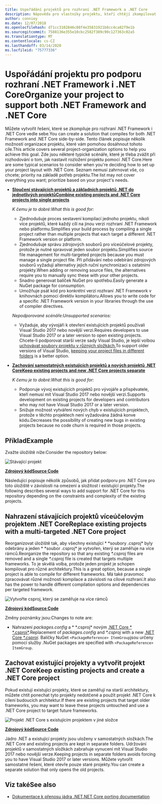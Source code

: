 ```yaml
---
title: Uspořádání projektů pro rozhraní .NET Framework a .NET Core
description: Nápověda pro vlastníky projektu, kteří chtějí zkompilovat své řešení proti rozhraní .NET Framework a .NET Core vedle sebe.
author: conniey
ms.date: 12/07/2018
ms.openlocfilehash: d71cc3102846c08f4e35831921b8cc4ca82f9e1b
ms.sourcegitcommit: 7588136e355e10cbc2582f389c90c127363c02a5
ms.translationtype: MT
ms.contentlocale: cs-CZ
ms.lasthandoff: 03/14/2020
ms.locfileid: "75777336"
---
```

# <a name="organize-your-project-to-support-both-net-framework-and-net-core"></a><span data-ttu-id="3df61-103">Uspořádání projektu pro podporu rozhraní .NET Framework i .NET Core</span><span class="sxs-lookup"><span data-stu-id="3df61-103">Organize your project to support both .NET Framework and .NET Core</span></span>

<span data-ttu-id="3df61-104">Můžete vytvořit řešení, které se zkompiluje pro rozhraní .NET Framework i .NET Core vedle sebe.</span><span class="sxs-lookup"><span data-stu-id="3df61-104">You can create a solution that compiles for both .NET Framework and .NET Core side-by-side.</span></span> <span data-ttu-id="3df61-105">Tento článek popisuje několik možností organizace projektu, které vám pomohou dosáhnout tohoto cíle.</span><span class="sxs-lookup"><span data-stu-id="3df61-105">This article covers several project-organization options to help you achieve this goal.</span></span> <span data-ttu-id="3df61-106">Zde jsou některé typické scénáře, které je třeba zvážit při rozhodování o tom, jak nastavit rozložení projektu pomocí .NET Core.</span><span class="sxs-lookup"><span data-stu-id="3df61-106">Here are some typical scenarios to consider when you're deciding how to set up your project layout with .NET Core.</span></span> <span data-ttu-id="3df61-107">Seznam nemusí zahrnovat vše, co chcete; priority na základě potřeb projektu.</span><span class="sxs-lookup"><span data-stu-id="3df61-107">The list may not cover everything you want; prioritize based on your project's needs.</span></span>

- [<span data-ttu-id="3df61-108">**Sloučení stávajících projektů a základních projektů .NET do jednotlivých projektů**</span><span class="sxs-lookup"><span data-stu-id="3df61-108">**Combine existing projects and .NET Core projects into single projects**</span></span>](#replace-existing-projects-with-a-multi-targeted-net-core-project)

  <span data-ttu-id="3df61-109">*K čemu je to dobré:*</span><span class="sxs-lookup"><span data-stu-id="3df61-109">*What this is good for:*</span></span>
  - <span data-ttu-id="3df61-110">Zjednodušuje proces sestavení kompilací jednoho projektu, nikoli více projektů, které každý cílí na jinou verzi rozhraní .NET Framework nebo platformu.</span><span class="sxs-lookup"><span data-stu-id="3df61-110">Simplifies your build process by compiling a single project rather than multiple projects that each target a different .NET Framework version or platform.</span></span>
  - <span data-ttu-id="3df61-111">Zjednodušuje správu zdrojových souborů pro víceúčelové projekty, protože je nutné spravovat jeden soubor projektu.</span><span class="sxs-lookup"><span data-stu-id="3df61-111">Simplifies source file management for multi-targeted projects because you must manage a single project file.</span></span> <span data-ttu-id="3df61-112">Při přidávání nebo odebírání zdrojových souborů vyžadují alternativy jejich ruční synchronizaci s ostatními projekty.</span><span class="sxs-lookup"><span data-stu-id="3df61-112">When adding or removing source files, the alternatives require you to manually sync these with your other projects.</span></span>
  - <span data-ttu-id="3df61-113">Snadno generovat balíček NuGet pro spotřebu.</span><span class="sxs-lookup"><span data-stu-id="3df61-113">Easily generate a NuGet package for consumption.</span></span>
  - <span data-ttu-id="3df61-114">Umožňuje psát kód pro konkrétní verzi rozhraní .NET Framework v knihovnách pomocí direktiv kompilátoru.</span><span class="sxs-lookup"><span data-stu-id="3df61-114">Allows you to write code for a specific .NET Framework version in your libraries through the use of compiler directives.</span></span>

  <span data-ttu-id="3df61-115">*Nepodporované scénáře:*</span><span class="sxs-lookup"><span data-stu-id="3df61-115">*Unsupported scenarios:*</span></span>
  - <span data-ttu-id="3df61-116">Vyžaduje, aby vývojáři k otevření existujících projektů používali Visual Studio 2017 nebo novější verzi.</span><span class="sxs-lookup"><span data-stu-id="3df61-116">Requires developers to use Visual Studio 2017 or a later version to open existing projects.</span></span> <span data-ttu-id="3df61-117">Chcete-li podporovat starší verze sady Visual Studio, je lepší volbou [uchovávat soubory projektu v různých složkách.](#support-vs)</span><span class="sxs-lookup"><span data-stu-id="3df61-117">To support older versions of Visual Studio, [keeping your project files in different folders](#support-vs) is a better option.</span></span>

- <a name="support-vs"></a><span data-ttu-id="3df61-118">[**Zachování samostatných existujících projektů a nových projektů .NET Core**](#keep-existing-projects-and-create-a-net-core-project)</span><span class="sxs-lookup"><span data-stu-id="3df61-118">[**Keep existing projects and new .NET Core projects separate**](#keep-existing-projects-and-create-a-net-core-project)</span></span>

  <span data-ttu-id="3df61-119">*K čemu je to dobré:*</span><span class="sxs-lookup"><span data-stu-id="3df61-119">*What this is good for:*</span></span>
  - <span data-ttu-id="3df61-120">Podporuje vývoj existujících projektů pro vývojáře a přispěvatele, kteří nemusí mít Visual Studio 2017 nebo novější verzi.</span><span class="sxs-lookup"><span data-stu-id="3df61-120">Supports development on existing projects for developers and contributors who may not have Visual Studio 2017 or a later version.</span></span>
  - <span data-ttu-id="3df61-121">Snižuje možnost vytváření nových chyb v existujících projektech, protože v těchto projektech není vyžadována žádná konve kódu.</span><span class="sxs-lookup"><span data-stu-id="3df61-121">Decreases the possibility of creating new bugs in existing projects because no code churn is required in those projects.</span></span>

## <a name="example"></a><span data-ttu-id="3df61-122">Příklad</span><span class="sxs-lookup"><span data-stu-id="3df61-122">Example</span></span>

<span data-ttu-id="3df61-123">Zvažte úložiště níže:</span><span class="sxs-lookup"><span data-stu-id="3df61-123">Consider the repository below:</span></span>

![Stávající projekt](./media/project-structure/existing-project-structure.png)

[<span data-ttu-id="3df61-125">**Zdrojový kód**</span><span class="sxs-lookup"><span data-stu-id="3df61-125">**Source Code**</span></span>](https://github.com/dotnet/samples/tree/master/framework/libraries/migrate-library/)

<span data-ttu-id="3df61-126">Následující popisuje několik způsobů, jak přidat podporu pro .NET Core pro toto úložiště v závislosti na omezení a složitost i existující projekty.</span><span class="sxs-lookup"><span data-stu-id="3df61-126">The following describes several ways to add support for .NET Core for this repository depending on the constraints and complexity of the existing projects.</span></span>

## <a name="replace-existing-projects-with-a-multi-targeted-net-core-project"></a><span data-ttu-id="3df61-127">Nahrazení stávajících projektů víceúčelovým projektem .NET Core</span><span class="sxs-lookup"><span data-stu-id="3df61-127">Replace existing projects with a multi-targeted .NET Core project</span></span>

<span data-ttu-id="3df61-128">Reorganizovat úložiště tak, aby všechny existující \* \*soubory .csproj\* byly odebrány a jeden \* \*soubor .csproj\* je vytvořen, který se zaměřuje na více rámců.</span><span class="sxs-lookup"><span data-stu-id="3df61-128">Reorganize the repository so that any existing *\*.csproj* files are removed and a single *\*.csproj* file is created that targets multiple frameworks.</span></span> <span data-ttu-id="3df61-129">To je skvělá volba, protože jeden projekt je schopen kompilovat pro různé architektury.</span><span class="sxs-lookup"><span data-stu-id="3df61-129">This is a great option, because a single project is able to compile for different frameworks.</span></span> <span data-ttu-id="3df61-130">Má také pravomoc zpracovávat různé možnosti kompilace a závislosti na cílové rozhraní.</span><span class="sxs-lookup"><span data-stu-id="3df61-130">It also has the power to handle different compilation options and dependencies per targeted framework.</span></span>

![Vytvořte csproj, který se zaměřuje na více rámců](./media/project-structure/multi-targeted-project.png)

[<span data-ttu-id="3df61-132">**Zdrojový kód**</span><span class="sxs-lookup"><span data-stu-id="3df61-132">**Source Code**</span></span>](https://github.com/dotnet/samples/tree/master/framework/libraries/migrate-library-csproj/)

<span data-ttu-id="3df61-133">Změny poznámky jsou:</span><span class="sxs-lookup"><span data-stu-id="3df61-133">Changes to note are:</span></span>

- <span data-ttu-id="3df61-134">Nahrazení *packages.config* a \* \*.csproj\* novým [.NET Core \* \*.csproj\*](https://github.com/dotnet/samples/tree/master/framework/libraries/migrate-library-csproj/src/Car/Car.csproj).</span><span class="sxs-lookup"><span data-stu-id="3df61-134">Replacement of *packages.config* and *\*.csproj* with a new [.NET Core *\*.csproj*](https://github.com/dotnet/samples/tree/master/framework/libraries/migrate-library-csproj/src/Car/Car.csproj).</span></span> <span data-ttu-id="3df61-135">Balíčky NuGet `<PackageReference> ItemGroup`jsou určeny pomocí služby .</span><span class="sxs-lookup"><span data-stu-id="3df61-135">NuGet packages are specified with `<PackageReference> ItemGroup`.</span></span>

## <a name="keep-existing-projects-and-create-a-net-core-project"></a><span data-ttu-id="3df61-136">Zachovat existující projekty a vytvořit projekt .NET Core</span><span class="sxs-lookup"><span data-stu-id="3df61-136">Keep existing projects and create a .NET Core project</span></span>

<span data-ttu-id="3df61-137">Pokud existují existující projekty, které se zaměřují na starší architektury, můžete chtít ponechat tyto projekty nedotčené a použít projekt .NET Core k cílení budoucích architektur.</span><span class="sxs-lookup"><span data-stu-id="3df61-137">If there are existing projects that target older frameworks, you may want to leave these projects untouched and use a .NET Core project to target future frameworks.</span></span>

![Projekt .NET Core s existujícím projektem v jiné složce](./media/project-structure/separate-projects-same-source.png)

[<span data-ttu-id="3df61-139">**Zdrojový kód**</span><span class="sxs-lookup"><span data-stu-id="3df61-139">**Source Code**</span></span>](https://github.com/dotnet/samples/tree/master/framework/libraries/migrate-library-csproj-keep-existing/)

<span data-ttu-id="3df61-140">Jádro .NET a existující projekty jsou uloženy v samostatných složkách.</span><span class="sxs-lookup"><span data-stu-id="3df61-140">The .NET Core and existing projects are kept in separate folders.</span></span> <span data-ttu-id="3df61-141">Udržování projektů v samostatných složkách zabraňuje vynucení mít Visual Studio 2017 nebo novější verze.</span><span class="sxs-lookup"><span data-stu-id="3df61-141">Keeping projects in separate folders avoids forcing you to have Visual Studio 2017 or later versions.</span></span> <span data-ttu-id="3df61-142">Můžete vytvořit samostatné řešení, které otevře pouze staré projekty.</span><span class="sxs-lookup"><span data-stu-id="3df61-142">You can create a separate solution that only opens the old projects.</span></span>

## <a name="see-also"></a><span data-ttu-id="3df61-143">Viz také</span><span class="sxs-lookup"><span data-stu-id="3df61-143">See also</span></span>

- [<span data-ttu-id="3df61-144">Dokumentace k přenosu jádra .NET</span><span class="sxs-lookup"><span data-stu-id="3df61-144">.NET Core porting documentation</span></span>](index.md)
